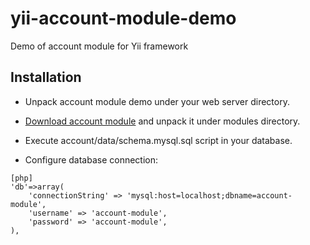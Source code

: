 yii-account-module-demo
=======================

Demo of account module for Yii framework

Installation
------------

* Unpack account module demo under your web server directory.

* [Download account module](https://github.com/fcofdeznra/yii-account-module) and unpack it under modules directory.

* Execute account/data/schema.mysql.sql script in your database.

* Configure database connection:

```
[php]
'db'=>array(
	'connectionString' => 'mysql:host=localhost;dbname=account-module',
	'username' => 'account-module',
	'password' => 'account-module',
),
```

